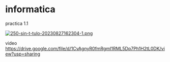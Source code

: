 # informatica

practica 1.1

[![250-sin-t-tulo-20230827162304-1.png](https://i.postimg.cc/HkDX7Sjz/250-sin-t-tulo-20230827162304-1.png)](https://postimg.cc/Wh8hBwGq)

video
https://drive.google.com/file/d/1CvAgnyR0fmRgmI1RML5Dp7Ph1H2tL0DK/view?usp=sharing
